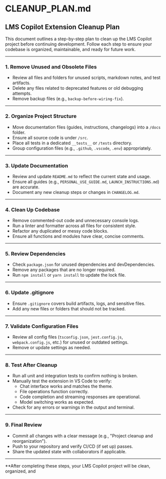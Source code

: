 # CLEANUP_PLAN.md

## LMS Copilot Extension Cleanup Plan

This document outlines a step-by-step plan to clean up the LMS Copilot project before continuing development. Follow each step to ensure your codebase is organized, maintainable, and ready for future work.

---

### 1. Remove Unused and Obsolete Files

- Review all files and folders for unused scripts, markdown notes, and test artifacts.
- Delete any files related to deprecated features or old debugging attempts.
- Remove backup files (e.g., `backup-before-wiring-fix`).

---

### 2. Organize Project Structure

- Move documentation files (guides, instructions, changelogs) into a `/docs` folder.
- Ensure all source code is under `/src`.
- Place all tests in a dedicated `__tests__` or `/tests` directory.
- Group configuration files (e.g., `.github`, `.vscode`, `.env`) appropriately.

---

### 3. Update Documentation

- Review and update `README.md` to reflect the current state and usage.
- Ensure all guides (e.g., `PERSONAL_USE_GUIDE.md`, `LAUNCH_INSTRUCTIONS.md`) are accurate.
- Document any new cleanup steps or changes in `CHANGELOG.md`.

---

### 4. Clean Up Codebase

- Remove commented-out code and unnecessary console logs.
- Run a linter and formatter across all files for consistent style.
- Refactor any duplicated or messy code blocks.
- Ensure all functions and modules have clear, concise comments.

---

### 5. Review Dependencies

- Check `package.json` for unused dependencies and devDependencies.
- Remove any packages that are no longer required.
- Run `npm install` or `yarn install` to update the lock file.

---

### 6. Update .gitignore

- Ensure `.gitignore` covers build artifacts, logs, and sensitive files.
- Add any new files or folders that should not be tracked.

---

### 7. Validate Configuration Files

- Review all config files (`tsconfig.json`, `jest.config.js`, `webpack.config.js`, etc.) for unused or outdated settings.
- Remove or update settings as needed.

---

### 8. Test After Cleanup

- Run all unit and integration tests to confirm nothing is broken.
- Manually test the extension in VS Code to verify:
  - Chat interface works and matches the theme.
  - File operations function correctly.
  - Code completion and streaming responses are operational.
  - Model switching works as expected.
- Check for any errors or warnings in the output and terminal.

---

### 9. Final Review

- Commit all changes with a clear message (e.g., "Project cleanup and reorganization").
- Push to your repository and verify CI/CD (if set up) passes.
- Share the updated state with collaborators if applicable.

---

**After completing these steps, your LMS Copilot project will be clean, organized, and